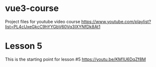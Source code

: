 # vue3-course
Project files for youtube video course https://www.youtube.com/playlist?list=PL4cUxeGkcC9hYYGbV60Vq3IXYNfDk8At1
# Lesson 5
This is the starting point for lesson #5 https://youtu.be/KM1U6DqZf8M